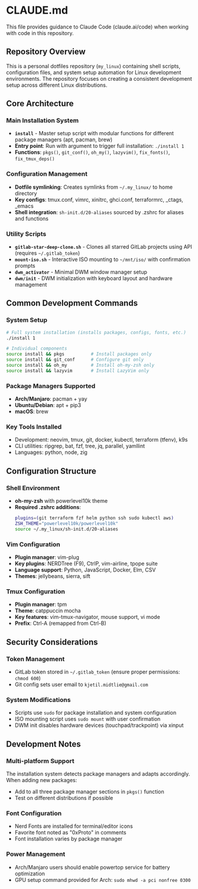 # CLAUDE.md

This file provides guidance to Claude Code (claude.ai/code) when working with code in this repository.

## Repository Overview

This is a personal dotfiles repository (`my_linux`) containing shell scripts, configuration files, and system setup automation for Linux development environments. The repository focuses on creating a consistent development setup across different Linux distributions.

## Core Architecture

### Main Installation System
- **`install`** - Master setup script with modular functions for different package managers (apt, pacman, brew)
- **Entry point**: Run with argument to trigger full installation: `./install 1`
- **Functions**: `pkgs()`, `git_conf()`, `oh_my()`, `lazyvim()`, `fix_fonts()`, `fix_tmux_deps()`

### Configuration Management
- **Dotfile symlinking**: Creates symlinks from `~/.my_linux/` to home directory
- **Key configs**: tmux.conf, vimrc, xinitrc, ghci.conf, terraformrc, _ctags, _emacs
- **Shell integration**: `sh-init.d/20-aliases` sourced by .zshrc for aliases and functions

### Utility Scripts
- **`gitlab-star-deep-clone.sh`** - Clones all starred GitLab projects using API (requires `~/.gitlab_token`)
- **`mount-iso.sh`** - Interactive ISO mounting to `~/mnt/iso/` with confirmation prompts
- **`dwm_activator`** - Minimal DWM window manager setup
- **`dwm/init`** - DWM initialization with keyboard layout and hardware management

## Common Development Commands

### System Setup
```bash
# Full system installation (installs packages, configs, fonts, etc.)
./install 1

# Individual components
source install && pkgs          # Install packages only
source install && git_conf      # Configure git only  
source install && oh_my         # Install oh-my-zsh only
source install && lazyvim       # Install LazyVim only
```

### Package Managers Supported
- **Arch/Manjaro**: pacman + yay
- **Ubuntu/Debian**: apt + pip3
- **macOS**: brew

### Key Tools Installed
- Development: neovim, tmux, git, docker, kubectl, terraform (tfenv), k9s
- CLI utilities: ripgrep, bat, fzf, tree, jq, parallel, yamllint
- Languages: python, node, zig

## Configuration Structure

### Shell Environment
- **oh-my-zsh** with powerlevel10k theme
- **Required .zshrc additions**:
  ```bash
  plugins=(git terraform fzf helm python ssh sudo kubectl aws)
  ZSH_THEME="powerlevel10k/powerlevel10k"
  source ~/.my_linux/sh-init.d/20-aliases
  ```

### Vim Configuration
- **Plugin manager**: vim-plug
- **Key plugins**: NERDTree (F9), CtrlP, vim-airline, tpope suite
- **Language support**: Python, JavaScript, Docker, Elm, CSV
- **Themes**: jellybeans, sierra, sift

### Tmux Configuration  
- **Plugin manager**: tpm
- **Theme**: catppuccin mocha
- **Key features**: vim-tmux-navigator, mouse support, vi mode
- **Prefix**: Ctrl-A (remapped from Ctrl-B)

## Security Considerations

### Token Management
- GitLab token stored in `~/.gitlab_token` (ensure proper permissions: `chmod 600`)
- Git config sets user email to `kjetil.midtlie@gmail.com`

### System Modifications
- Scripts use `sudo` for package installation and system configuration
- ISO mounting script uses `sudo mount` with user confirmation
- DWM init disables hardware devices (touchpad/trackpoint) via xinput

## Development Notes

### Multi-platform Support
The installation system detects package managers and adapts accordingly. When adding new packages:
- Add to all three package manager sections in `pkgs()` function
- Test on different distributions if possible

### Font Configuration
- Nerd Fonts are installed for terminal/editor icons
- Favorite font noted as "0xProto" in comments
- Font installation varies by package manager

### Power Management
- Arch/Manjaro users should enable powertop service for battery optimization
- GPU setup command provided for Arch: `sudo mhwd -a pci nonfree 0300`
